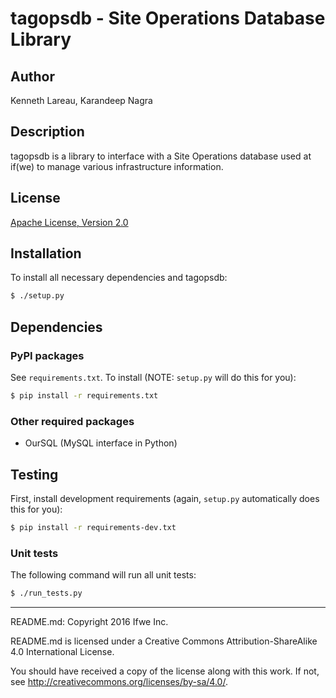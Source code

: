 # tagopsdb - Site Operations Database Library

## Author
Kenneth Lareau, Karandeep Nagra

## Description
tagopsdb is a library to interface with a Site Operations database
used at if(we) to manage various infrastructure information.

## License
<a href="http://www.apache.org/licenses/LICENSE-2.0">Apache License, Version 2.0</a>

## Installation
To install all necessary dependencies and tagopsdb:

```bash
$ ./setup.py
```

## Dependencies

### PyPI packages
See `requirements.txt`. To install (NOTE: `setup.py` will do this for you):

```bash
$ pip install -r requirements.txt
```

### Other required packages
* OurSQL (MySQL interface in Python)

## Testing
First, install development requirements
(again, `setup.py` automatically does this for you):

```bash
$ pip install -r requirements-dev.txt
```

### Unit tests
The following command will run all unit tests:

```bash
$ ./run_tests.py
```

-----

README.md: Copyright 2016 Ifwe Inc.

README.md is licensed under a Creative Commons Attribution-ShareAlike 4.0 International License.

You should have received a copy of the license along with this work. If not, see <http://creativecommons.org/licenses/by-sa/4.0/>.
